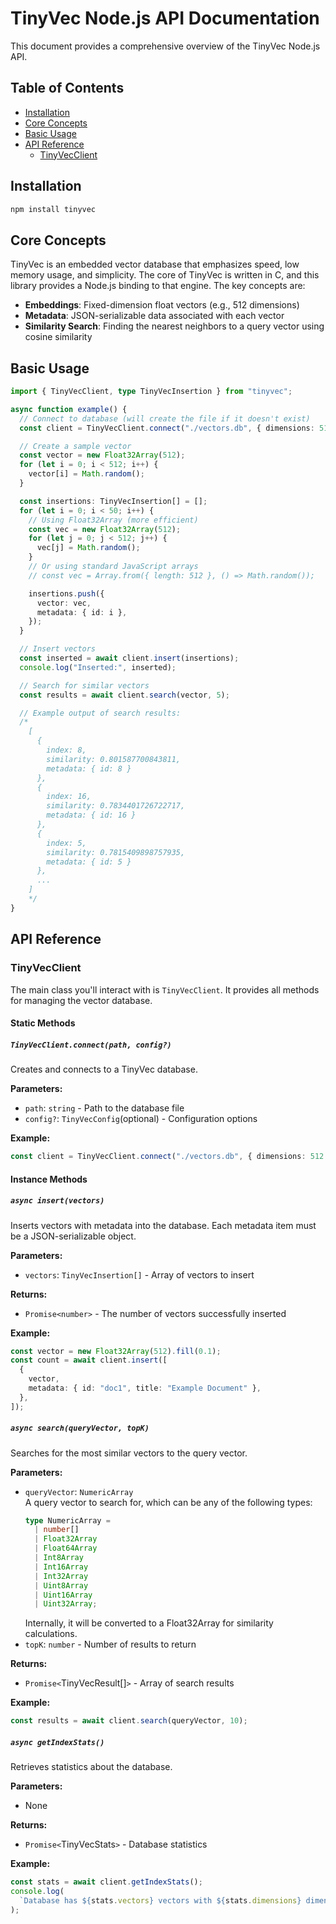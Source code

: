 # TinyVec Node.js API Documentation

This document provides a comprehensive overview of the TinyVec Node.js API.

## Table of Contents

- [Installation](#installation)
- [Core Concepts](#core-concepts)
- [Basic Usage](#basic-usage)
- [API Reference](#api-reference)
  - [TinyVecClient](#tinyvecclient)

## Installation

```bash
npm install tinyvec
```

## Core Concepts

TinyVec is an embedded vector database that emphasizes speed, low memory usage, and simplicity. The core of TinyVec is written in C, and this library provides a Node.js binding to that engine. The key concepts are:

- **Embeddings**: Fixed-dimension float vectors (e.g., 512 dimensions)
- **Metadata**: JSON-serializable data associated with each vector
- **Similarity Search**: Finding the nearest neighbors to a query vector using cosine similarity

## Basic Usage

```typescript
import { TinyVecClient, type TinyVecInsertion } from "tinyvec";

async function example() {
  // Connect to database (will create the file if it doesn't exist)
  const client = TinyVecClient.connect("./vectors.db", { dimensions: 512 });

  // Create a sample vector
  const vector = new Float32Array(512);
  for (let i = 0; i < 512; i++) {
    vector[i] = Math.random();
  }

  const insertions: TinyVecInsertion[] = [];
  for (let i = 0; i < 50; i++) {
    // Using Float32Array (more efficient)
    const vec = new Float32Array(512);
    for (let j = 0; j < 512; j++) {
      vec[j] = Math.random();
    }
    // Or using standard JavaScript arrays
    // const vec = Array.from({ length: 512 }, () => Math.random());

    insertions.push({
      vector: vec,
      metadata: { id: i },
    });
  }

  // Insert vectors
  const inserted = await client.insert(insertions);
  console.log("Inserted:", inserted);

  // Search for similar vectors
  const results = await client.search(vector, 5);

  // Example output of search results:
  /*
    [
      {
        index: 8,
        similarity: 0.801587700843811,
        metadata: { id: 8 }
      },
      {
        index: 16,
        similarity: 0.7834401726722717,
        metadata: { id: 16 }
      },
      {
        index: 5,
        similarity: 0.7815409898757935,
        metadata: { id: 5 }
      },
      ...
    ]
    */
}
```

## API Reference

### TinyVecClient

The main class you'll interact with is `TinyVecClient`. It provides all methods for managing the vector database.

#### Static Methods

##### `TinyVecClient.connect(path, config?)`

Creates and connects to a TinyVec database.

**Parameters:**

- `path`: `string` - Path to the database file
- `config?`: `TinyVecConfig`(optional) - Configuration options

**Example:**

```typescript
const client = TinyVecClient.connect("./vectors.db", { dimensions: 512 });
```

#### Instance Methods

##### `async insert(vectors)`

Inserts vectors with metadata into the database. Each metadata item must be a JSON-serializable object.

**Parameters:**

- `vectors`: `TinyVecInsertion[]` - Array of vectors to insert

**Returns:**

- `Promise<number>` - The number of vectors successfully inserted

**Example:**

```typescript
const vector = new Float32Array(512).fill(0.1);
const count = await client.insert([
  {
    vector,
    metadata: { id: "doc1", title: "Example Document" },
  },
]);
```

##### `async search(queryVector, topK)`

Searches for the most similar vectors to the query vector.

**Parameters:**

- `queryVector`: `NumericArray`  
  A query vector to search for, which can be any of the following types:
  ```ts
  type NumericArray =
    | number[]
    | Float32Array
    | Float64Array
    | Int8Array
    | Int16Array
    | Int32Array
    | Uint8Array
    | Uint16Array
    | Uint32Array;
  ```
  Internally, it will be converted to a Float32Array for similarity calculations.
- `topK`: `number` - Number of results to return

**Returns:**

- `Promise<`TinyVecResult[]`>` - Array of search results

**Example:**

```typescript
const results = await client.search(queryVector, 10);
```

##### `async getIndexStats()`

Retrieves statistics about the database.

**Parameters:**

- None

**Returns:**

- `Promise<`TinyVecStats`>` - Database statistics

**Example:**

```typescript
const stats = await client.getIndexStats();
console.log(
  `Database has ${stats.vectors} vectors with ${stats.dimensions} dimensions`
);
```
